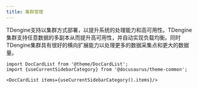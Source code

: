 ```yaml
---
title: 集群管理
---
```


TDengine支持以集群方式部署，以提升系统的处理能力和高可用性。TDengine集群支持任意数据的多副本从而提升高可用性，并自动实现负载均衡。同时TDengine集群具有很好的横向扩展能力以处理更多的数据采集点和更大的数据量。

```mdx-code-block
import DocCardList from '@theme/DocCardList';
import {useCurrentSidebarCategory} from '@docusaurus/theme-common';

<DocCardList items={useCurrentSidebarCategory().items}/>
```